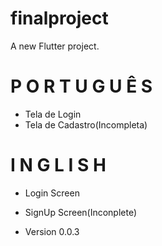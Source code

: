 # finalproject

A new Flutter project.

 
# P O R T U G U Ê S 
- Tela de Login
- Tela de Cadastro(Incompleta)

# I N G L I S H
- Login Screen
- SignUp Screen(Inconplete)


- Version 0.0.3

